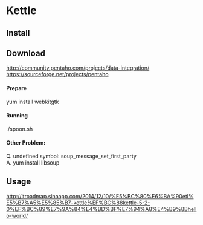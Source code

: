 # Kettle

## Install
## Download
http://community.pentaho.com/projects/data-integration/  
https://sourceforge.net/projects/pentaho  

#### Prepare
yum install webkitgtk

#### Running
./spoon.sh

#### Other Problem:
Q. undefined symbol: soup_message_set_first_party  
A. yum install libsoup  


## Usage
http://itroadmap.sinaapp.com/2014/12/10/%E5%BC%80%E6%BA%90etl%E5%B7%A5%E5%85%B7-kettle%EF%BC%88kettle-5-2-0%EF%BC%89%E7%9A%84%E4%BD%BF%E7%94%A8%E4%B9%8Bhello-world/
